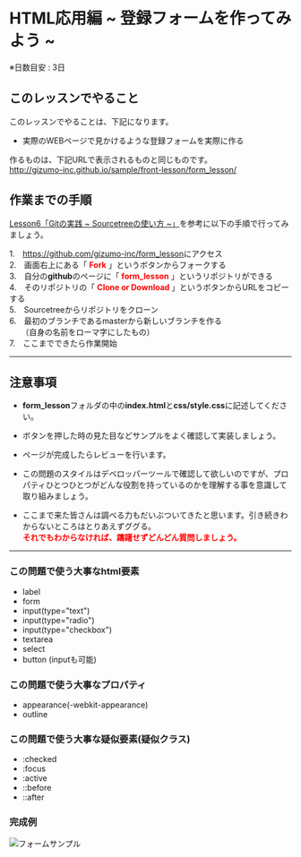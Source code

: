 # HTML応用編 ~ 登録フォームを作ってみよう ~  
※日数目安 : 3日

## このレッスンでやること

このレッスンでやることは、下記になります。

- 実際のWEBページで見かけるような登録フォームを実際に作る

作るものは、下記URLで表示されるものと同じものです。  
<a href="http://gizumo-inc.github.io/sample/front-lesson/form_lesson/" target="_blank">http://gizumo-inc.github.io/sample/front-lesson/form_lesson/</a>



## 作業までの手順

<a href="http://giztech.gizumo-inc.work/categories/4/157" target="_blank">Lesson6「Gitの実践 ~ Sourcetreeの使い方 ~」</a>を参考に以下の手順で行ってみましょう。

1.　<a href="https://github.com/gizumo-inc/form_lesson" target="_blank">https://github.com/gizumo-inc/form_lesson</a>にアクセス  
2.　画面右上にある「 <span style="color: red; font-weight: bold;">Fork</span> 」というボタンからフォークする  
3.　自分の**github**のページに「 <span style="color: red; font-weight: bold;">form_lesson</span> 」というリポジトリができる  
4.　そのリポジトリの「 <span style="color: red; font-weight: bold;">Clone or Download</span> 」というボタンからURLをコピーする  
5.　Sourcetreeからリポジトリをクローン  
6.　最初のブランチであるmasterから新しいブランチを作る  
　　（自身の名前をローマ字にしたもの）  
7.　ここまでできたら作業開始

---

## 注意事項

- **form_lesson**フォルダの中の**index.html**と**css/style.css**に記述してください。  

- ボタンを押した時の見た目などサンプルをよく確認して実装しましょう。

- ページが完成したらレビューを行います。

- この問題のスタイルはデベロッパーツールで確認して欲しいのですが、プロパティひとつひとつがどんな役割を持っているのかを理解する事を意識して取り組みましょう。

- ここまで来た皆さんは調べる力もだいぶついてきたと思います。引き続きわからないところはとりあえずググる。  
<span style="color: red; font-weight: bold;">それでもわからなければ、躊躇せずどんどん質問しましょう。</span>

---

### この問題で使う大事なhtml要素
- label
- form
- input(type="text")
- input(type="radio")
- input(type="checkbox")
- textarea
- select
- button (inputも可能)

### この問題で使う大事なプロパティ
- appearance(-webkit-appearance)
- outline

### この問題で使う大事な疑似要素(疑似クラス)
- :checked
- :focus
- :active
- ::before
- ::after

### **完成例**
![フォームサンプル](https://res.cloudinary.com/gizumo-inc/image/upload/v1567762261/curriculums/Front%20lesson/form-lesson/form-sample.png)